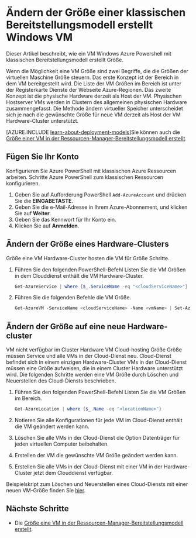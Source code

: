 <properties
    pageTitle="Klassische Windows-VM Größe | Microsoft Azure"
    description="Die Größe einer virtuellen Windows-Maschine im klassischen Bereitstellungsmodell mit Azure Powershell erstellt."
    services="virtual-machines-windows"
    documentationCenter=""
    authors="Drewm3"
    manager="timlt"
    editor=""
    tags="azure-service-management"/>

<tags
    ms.service="virtual-machines-windows"
    ms.workload="na"
    ms.tgt_pltfrm="vm-windows"
    ms.devlang="na"
    ms.topic="article"
    ms.date="10/19/2016"
    ms.author="drewm"/>


# <a name="resize-a-windows-vm-created-in-the-classic-deployment-model"></a>Ändern der Größe einer klassischen Bereitstellungsmodell erstellt Windows VM

Dieser Artikel beschreibt, wie ein VM Windows Azure Powershell mit klassischen Bereitstellungsmodell erstellt Größe.

Wenn die Möglichkeit eine VM Größe sind zwei Begriffe, die die Größen der virtuellen Maschine Größe steuern. Das erste Konzept ist der Bereich in dem VM bereitgestellt wird. Die Liste der VM Größen im Bereich ist unter der Registerkarte Dienste der Webseite Azure-Regionen. Das zweite Konzept ist die physische Hardware derzeit als Host der VM. Physischen Hostserver VMs werden in Clustern des allgemeinen physischen Hardware zusammengefasst. Die Methode ändern virtueller Speicher unterscheidet sich je nach die gewünschte Größe für neue VM derzeit als Host der VM Hardware-Cluster unterstützt.

[AZURE.INCLUDE [learn-about-deployment-models](../../includes/learn-about-deployment-models-classic-include.md)]Sie können auch die [Größe einer VM in der Ressourcen-Manager-Bereitstellungsmodell erstellt](virtual-machines-windows-resize-vm.md).


## <a name="add-your-account"></a>Fügen Sie Ihr Konto

Konfigurieren Sie Azure PowerShell mit klassischen Azure Ressourcen arbeiten. Schritte Azure PowerShell zum klassischen Ressourcen konfigurieren.

1. Geben Sie auf Aufforderung PowerShell `Add-AzureAccount` und drücken Sie die **EINGABETASTE**. 
2. Geben Sie die e-Mail-Adresse in Ihrem Azure-Abonnement, und klicken Sie auf **Weiter**. 
3. Geben Sie das Kennwort für Ihr Konto ein. 
4. Klicken Sie auf **Anmelden**. 


## <a name="resize-in-the-same-hardware-cluster"></a>Ändern der Größe eines Hardware-Clusters

Größe eine VM Hardware-Cluster hosten die VM für Größe Schritte.

1. Führen Sie den folgenden PowerShell-Befehl Listen Sie die VM Größen in dem Clouddienst enthält die VM Hardware-Cluster.

    ```powershell
    Get-AzureService | where {$_.ServiceName -eq "<cloudServiceName>"}
    ```

2. Führen Sie die folgenden Befehle die VM Größe.

    ```powershell
    Get-AzureVM -ServiceName <cloudServiceName> -Name <vmName> | Set-AzureVMSize -InstanceSize <newVMSize> | Update-AzureVM
    ```

## <a name="resize-on-a-new-hardware-cluster"></a>Ändern der Größe auf eine neue Hardware-cluster

VM nicht verfügbar im Cluster Hardware VM Cloud-hosting Größe Größe müssen Service und alle VMs in der Cloud-Dienst neu. Cloud-Dienst befindet sich in einem einzigen Hardware-Cluster VMs in der Cloud-Dienst müssen eine Größe aufweisen, die in einem Cluster Hardware unterstützt wird. Die folgenden Schritte werden eine VM Größe durch Löschen und Neuerstellen des Cloud-Diensts beschrieben.

1. Führen Sie den folgenden PowerShell-Befehl Listen Sie die VM Größen im Bereich. 

    ```powershell
    Get-AzureLocation | where {$_.Name -eq "<locationName>"}
    ```

2. Notieren Sie alle Konfigurationen für jede VM im Cloud-Dienst enthält die VM geändert werden kann. 
3. Löschen Sie alle VMs in der Cloud-Dienst die Option Datenträger für jeden virtuellen Computer beibehalten.
4. Erstellen der VM die gewünschte VM Größe geändert werden kann.
5. Erstellen Sie alle VMs in der Cloud-Dienst mit einer VM in der Hardware-Cluster jetzt dem Clouddienst verfügbar.

Beispielskript zum Löschen und Neuerstellen eines Cloud-Diensts mit einer neuen VM-Größe finden Sie [hier](https://github.com/Azure/azure-vm-scripts). 


## <a name="next-steps"></a>Nächste Schritte

- Die [Größe eine VM in der Ressourcen-Manager-Bereitstellungsmodell erstellt](virtual-machines-windows-resize-vm.md).